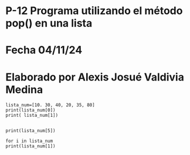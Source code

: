 # P-12 Programa utilizando el método pop() en una lista
# Fecha 04/11/24
# Elaborado por Alexis Josué Valdivia Medina

    lista_num=[10. 30, 40, 20, 35, 80]
    print(lista_num[0])
    print( lista_num[1])


    print(lista_num[5])

    for i in lista_num
    print(lista_num[1])
